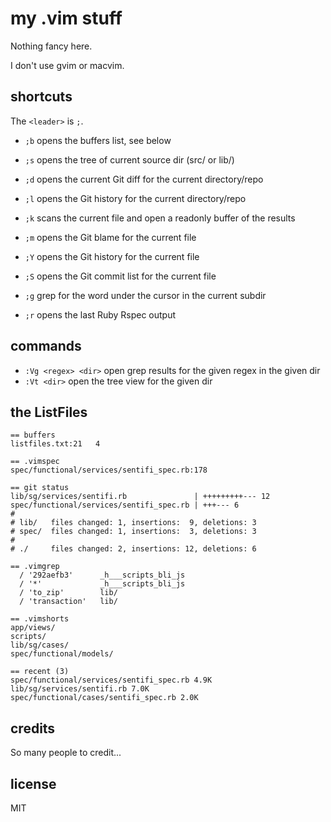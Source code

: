 
# my .vim stuff

Nothing fancy here.

I don't use gvim or macvim.


## shortcuts

The `<leader>` is `;`.

* `;b` opens the buffers list, see below
* `;s` opens the tree of current source dir (src/ or lib/)

* `;d` opens the current Git diff for the current directory/repo
* `;l` opens the Git history for the current directory/repo

* `;k` scans the current file and open a readonly buffer of the results
* `;m` opens the Git blame for the current file
* `;Y` opens the Git history for the current file
* `;S` opens the Git commit list for the current file

* `;g` grep for the word under the cursor in the current subdir

* `;r` opens the last Ruby Rspec output


## commands

* `:Vg <regex> <dir>` open grep results for the given regex in the given dir
* `:Vt <dir>` open the tree view for the given dir


## the ListFiles

```
== buffers
listfiles.txt:21   4

== .vimspec
spec/functional/services/sentifi_spec.rb:178

== git status
lib/sg/services/sentifi.rb               | +++++++++--- 12
spec/functional/services/sentifi_spec.rb | +++--- 6
#
# lib/   files changed: 1, insertions:  9, deletions: 3
# spec/  files changed: 1, insertions:  3, deletions: 3
#
# ./     files changed: 2, insertions: 12, deletions: 6

== .vimgrep
  / '292aefb3'      _h___scripts_bli_js
  / '*'             _h___scripts_bli_js
  / 'to_zip'        lib/
  / 'transaction'   lib/

== .vimshorts
app/views/
scripts/
lib/sg/cases/
spec/functional/models/

== recent (3)
spec/functional/services/sentifi_spec.rb 4.9K
lib/sg/services/sentifi.rb 7.0K
spec/functional/cases/sentifi_spec.rb 2.0K
```


## credits

So many people to credit...


## license

MIT

